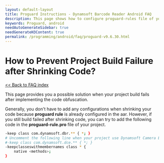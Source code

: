 ```yaml
---
layout: default-layout
title: Proguard Instructions - Dynamsoft Barcode Reader Android FAQ
description: This page shows how to configure proguard-rules file of your project.
keywords: Proguard, android
needAutoGenerateSidebar: true
needGenerateH3Content: true
permalink: /programming/android/faq/proguard-v9.6.30.html
---
```


# How to Prevent Project Build Failure after Shrinking Code?

[<< Back to FAQ index](index.html)

This page provides you a possible solution when your project build fails after implementing the code obfuscation.

Generally, you don't have to add any configurations when shrinking your code because **proguard rule** is already configured in the aar. However, if you still build failed after shrinking code, you can try to add the following code in the **proguard-rule.pro** file of your project.

```bash
-keep class com.dynamsoft.dbr.** { *; }
# Uncomment the following line when your project use Dynamsoft Camera Enhancer as well. 
#-keep class com.dynamsoft.dce.** { *; }
-keepclasseswithmembernames class * {
    native <methods>;
}
```
